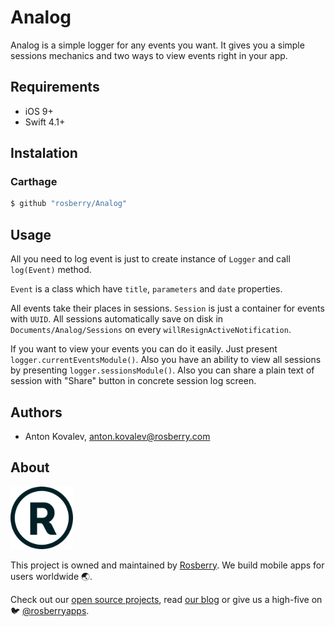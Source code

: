# Analog

Analog is a simple logger for any events you want. It gives you a simple sessions mechanics and two ways to view events right in your app.

## Requirements
* iOS 9+
* Swift 4.1+

## Instalation
### Carthage
```sh
$ github "rosberry/Analog"
```

## Usage

All you need to log event is just to create instance of `Logger` and call `log(Event)` method.

`Event` is a class which have `title`, `parameters` and `date` properties.

All events take their places in sessions. `Session` is just a container for events with `UUID`. All sessions automatically save on disk in `Documents/Analog/Sessions` on every `willResignActiveNotification`.

If you want to view your events you can do it easily. Just present `logger.currentEventsModule()`. Also you have an ability to view all sessions by presenting `logger.sessionsModule()`. Also you can share a plain text of session with "Share" button in concrete session log screen.



## Authors

* Anton Kovalev, anton.kovalev@rosberry.com

## About

<img src="https://github.com/rosberry/Foundation/blob/master/Assets/full_logo.png?raw=true" height="100" />

This project is owned and maintained by [Rosberry](http://rosberry.com). We build mobile apps for users worldwide 🌏.

Check out our [open source projects](https://github.com/rosberry), read [our blog](https://medium.com/@Rosberry) or give us a high-five on 🐦 [@rosberryapps](http://twitter.com/RosberryApps).
